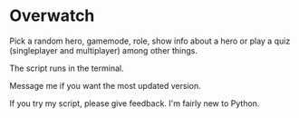 # Overwatch
Pick a random hero, gamemode, role, show info about a hero or play a quiz (singleplayer and multiplayer) among other things.

The script runs in the terminal.

Message me if you want the most updated version.

If you try my script, please give feedback. I'm fairly new to Python.
